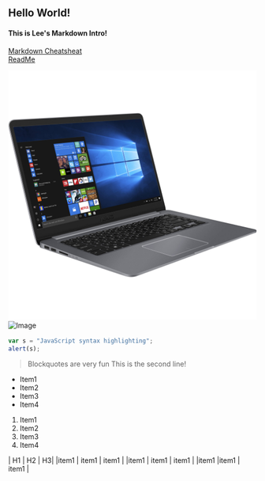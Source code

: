 ## Hello World!
#### This is Lee's Markdown Intro!

[Markdown Cheatsheat](https://github.com/adam-p/markdown-here/wiki/Markdown-Cheatsheet)</br>
[ReadMe](https://github.com/leeoffir/IT2600Intro/blob/master/README.md)

![Image](https://github.com/leeoffir/IT2600Intro/blob/master/asus_s510uq_bh71_i7_8550u_8gb_1tb_1361153.jpg "test")
![Image](https://www.bhphotovideo.com/images/images2500x2500/asus_s510uq_bh71_i7_8550u_8gb_1tb_1361153.jpg "test")


```javascript
var s = "JavaScript syntax highlighting";
alert(s);
```

> Blockquotes are very fun
> This is the second line!

* Item1 
* Item2 
* Item3 
* Item4

 1. Item1
 1. Item2
 3. Item3
 4. Item4

| H1     | H2    | H3|
|item1  | item1 | item1 |
|item1   | item1 |  item1  |
|item1   |item1  |  item1 |
